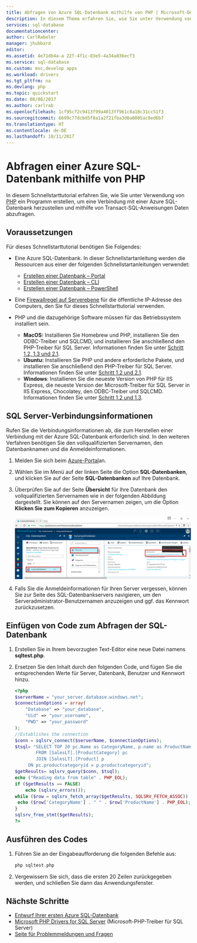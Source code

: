```yaml
---
title: Abfragen von Azure SQL-Datenbank mithilfe von PHP | Microsoft-Dokumentation
description: In diesem Thema erfahren Sie, wie Sie unter Verwendung von PHP ein Programm erstellen, das eine Verbindung mit einer Azure SQL-Datenbank herstellt und sie mithilfe von Transact-SQL-Anweisungen abfragt.
services: sql-database
documentationcenter: 
author: CarlRabeler
manager: jhubbard
editor: 
ms.assetid: 4e71db4a-a 22f-4f1c-83e5-4a34a036ecf3
ms.service: sql-database
ms.custom: mvc,develop apps
ms.workload: drivers
ms.tgt_pltfrm: na
ms.devlang: php
ms.topic: quickstart
ms.date: 08/08/2017
ms.author: carlrab
ms.openlocfilehash: 1cf95cf2c9413f99a4013ff961c8a18c31cc51f3
ms.sourcegitcommit: 6699c77dcbd5f8a1a2f21fba3d0a0005ac9ed6b7
ms.translationtype: HT
ms.contentlocale: de-DE
ms.lasthandoff: 10/11/2017
---
```

# <a name="use-php-to-query-an-azure-sql-database"></a>Abfragen einer Azure SQL-Datenbank mithilfe von PHP

In diesem Schnellstarttutorial erfahren Sie, wie Sie unter Verwendung von [PHP](http://php.net/manual/en/intro-whatis.php) ein Programm erstellen, um eine Verbindung mit einer Azure SQL-Datenbank herzustellen und mithilfe von Transact-SQL-Anweisungen Daten abzufragen.

## <a name="prerequisites"></a>Voraussetzungen

Für dieses Schnellstarttutorial benötigen Sie Folgendes:

- Eine Azure SQL-Datenbank. In dieser Schnellstartanleitung werden die Ressourcen aus einer der folgenden Schnellstartanleitungen verwendet: 

   - [Erstellen einer Datenbank – Portal](sql-database-get-started-portal.md)
   - [Erstellen einer Datenbank – CLI](sql-database-get-started-cli.md)
   - [Erstellen einer Datenbank – PowerShell](sql-database-get-started-powershell.md)

- Eine [Firewallregel auf Serverebene](sql-database-get-started-portal.md#create-a-server-level-firewall-rule) für die öffentliche IP-Adresse des Computers, den Sie für dieses Schnellstarttutorial verwenden.

- PHP und die dazugehörige Software müssen für das Betriebssystem installiert sein.

    - **MacOS:** Installieren Sie Homebrew und PHP, installieren Sie den ODBC-Treiber und SQLCMD, und installieren Sie anschließend den PHP-Treiber für SQL Server. Informationen finden Sie unter [Schritt 1.2, 1.3 und 2.1](https://www.microsoft.com/en-us/sql-server/developer-get-started/php/mac/).
    - **Ubuntu:** Installieren Sie PHP und andere erforderliche Pakete, und installieren Sie anschließend den PHP-Treiber für SQL Server. Informationen finden Sie unter [Schritt 1.2 und 2.1](https://www.microsoft.com/sql-server/developer-get-started/php/ubuntu/).
    - **Windows**: Installieren Sie die neueste Version von PHP für IIS Express, die neueste Version der Microsoft-Treiber für SQL Server in IIS Express, Chocolatey, den ODBC-Treiber und SQLCMD. Informationen finden Sie unter [Schritt 1.2 und 1.3](https://www.microsoft.com/sql-server/developer-get-started/php/windows/).    

## <a name="sql-server-connection-information"></a>SQL Server-Verbindungsinformationen

Rufen Sie die Verbindungsinformationen ab, die zum Herstellen einer Verbindung mit der Azure SQL-Datenbank erforderlich sind. In den weiteren Verfahren benötigen Sie den vollqualifizierten Servernamen, den Datenbanknamen und die Anmeldeinformationen.

1. Melden Sie sich beim [Azure-Portal](https://portal.azure.com/)an.
2. Wählen Sie im Menü auf der linken Seite die Option **SQL-Datenbanken**, und klicken Sie auf der Seite **SQL-Datenbanken** auf Ihre Datenbank. 
3. Überprüfen Sie auf der Seite **Übersicht** für Ihre Datenbank den vollqualifizierten Servernamen wie in der folgenden Abbildung dargestellt. Sie können auf den Servernamen zeigen, um die Option **Klicken Sie zum Kopieren** anzuzeigen.  

   ![Servername](./media/sql-database-connect-query-dotnet/server-name.png) 

4. Falls Sie die Anmeldeinformationen für Ihren Server vergessen, können Sie zur Seite des SQL-Datenbankservers navigieren, um den Serveradministrator-Benutzernamen anzuzeigen und ggf. das Kennwort zurückzusetzen.     
    
## <a name="insert-code-to-query-sql-database"></a>Einfügen von Code zum Abfragen der SQL-Datenbank

1. Erstellen Sie in Ihrem bevorzugten Text-Editor eine neue Datei namens **sqltest.php**.  

2. Ersetzen Sie den Inhalt durch den folgenden Code, und fügen Sie die entsprechenden Werte für Server, Datenbank, Benutzer und Kennwort hinzu.

   ```PHP
   <?php
   $serverName = "your_server.database.windows.net";
   $connectionOptions = array(
       "Database" => "your_database",
       "Uid" => "your_username",
       "PWD" => "your_password"
   );
   //Establishes the connection
   $conn = sqlsrv_connect($serverName, $connectionOptions);
   $tsql= "SELECT TOP 20 pc.Name as CategoryName, p.name as ProductName
           FROM [SalesLT].[ProductCategory] pc
           JOIN [SalesLT].[Product] p
        ON pc.productcategoryid = p.productcategoryid";
   $getResults= sqlsrv_query($conn, $tsql);
   echo ("Reading data from table" . PHP_EOL);
   if ($getResults == FALSE)
       echo (sqlsrv_errors());
   while ($row = sqlsrv_fetch_array($getResults, SQLSRV_FETCH_ASSOC)) {
    echo ($row['CategoryName'] . " " . $row['ProductName'] . PHP_EOL);
   }
   sqlsrv_free_stmt($getResults);
   ?>
   ```

## <a name="run-the-code"></a>Ausführen des Codes

1. Führen Sie an der Eingabeaufforderung die folgenden Befehle aus:

   ```php
   php sqltest.php
   ```

2. Vergewissern Sie sich, dass die ersten 20 Zeilen zurückgegeben werden, und schließen Sie dann das Anwendungsfenster.

## <a name="next-steps"></a>Nächste Schritte
- [Entwurf Ihrer ersten Azure SQL-Datenbank](sql-database-design-first-database.md)
- [Microsoft PHP Drivers for SQL Server](https://github.com/Microsoft/msphpsql/) (Microsoft-PHP-Treiber für SQL Server)
- [Seite für Problemmeldungen und Fragen](https://github.com/Microsoft/msphpsql/issues)
